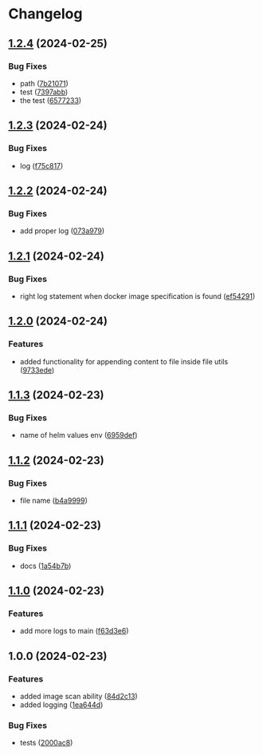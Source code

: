 # Changelog

## [1.2.4](https://github.com/unoplat/unoplat-ci-cd-scripts/compare/v1.2.3...v1.2.4) (2024-02-25)


### Bug Fixes

* path ([7b21071](https://github.com/unoplat/unoplat-ci-cd-scripts/commit/7b210713c0f1c51f22e4a2dc653ef28a21d56e56))
* test ([7397abb](https://github.com/unoplat/unoplat-ci-cd-scripts/commit/7397abb74fd6bc54e2dfe3297932aabfb3bdce60))
* the test ([6577233](https://github.com/unoplat/unoplat-ci-cd-scripts/commit/657723311c937a8b447845de17e1b548ee2fd9b8))

## [1.2.3](https://github.com/unoplat/unoplat-ci-cd-scripts/compare/v1.2.2...v1.2.3) (2024-02-24)


### Bug Fixes

* log ([f75c817](https://github.com/unoplat/unoplat-ci-cd-scripts/commit/f75c81778777be8f2e3e7aeb21cc04c6ea512c0a))

## [1.2.2](https://github.com/unoplat/unoplat-ci-cd-scripts/compare/v1.2.1...v1.2.2) (2024-02-24)


### Bug Fixes

* add proper log ([073a979](https://github.com/unoplat/unoplat-ci-cd-scripts/commit/073a9796dcb781e98002a68934bcc1b0136844a2))

## [1.2.1](https://github.com/unoplat/unoplat-ci-cd-scripts/compare/v1.2.0...v1.2.1) (2024-02-24)


### Bug Fixes

* right log statement when docker image specification is found ([ef54291](https://github.com/unoplat/unoplat-ci-cd-scripts/commit/ef542910e5be6079876b91fe6c644e461a56508b))

## [1.2.0](https://github.com/unoplat/unoplat-ci-cd-scripts/compare/v1.1.3...v1.2.0) (2024-02-24)


### Features

* added functionality for appending content to file inside file utils ([9733ede](https://github.com/unoplat/unoplat-ci-cd-scripts/commit/9733edeea94abe0b23d7b3dd979b6206ae1ececf))

## [1.1.3](https://github.com/unoplat/unoplat-ci-cd-scripts/compare/v1.1.2...v1.1.3) (2024-02-23)


### Bug Fixes

* name of helm values env ([6959def](https://github.com/unoplat/unoplat-ci-cd-scripts/commit/6959def35ec1b77d0805e494e3a0a7da72580e36))

## [1.1.2](https://github.com/unoplat/unoplat-ci-cd-scripts/compare/v1.1.1...v1.1.2) (2024-02-23)


### Bug Fixes

* file name ([b4a9999](https://github.com/unoplat/unoplat-ci-cd-scripts/commit/b4a9999a77679bbca4e718facfacf979c7c5c918))

## [1.1.1](https://github.com/unoplat/unoplat-ci-cd-scripts/compare/v1.1.0...v1.1.1) (2024-02-23)


### Bug Fixes

* docs ([1a54b7b](https://github.com/unoplat/unoplat-ci-cd-scripts/commit/1a54b7b1f096c1dfdceab0aefef92bd0246ceffe))

## [1.1.0](https://github.com/unoplat/unoplat-ci-cd-scripts/compare/v1.0.0...v1.1.0) (2024-02-23)


### Features

* add more logs to main ([f63d3e6](https://github.com/unoplat/unoplat-ci-cd-scripts/commit/f63d3e61b8467450c9175cc9462ce25303826115))

## 1.0.0 (2024-02-23)


### Features

* added image scan ability ([84d2c13](https://github.com/unoplat/unoplat-ci-cd-scripts/commit/84d2c13cbc75ed25fa4552ccd4a6edb45793b637))
* added logging ([1ea644d](https://github.com/unoplat/unoplat-ci-cd-scripts/commit/1ea644dd720746af0287ee4442a12109423170db))


### Bug Fixes

* tests ([2000ac8](https://github.com/unoplat/unoplat-ci-cd-scripts/commit/2000ac8232fe7cc38f41babc5e4a221daa1d1a1d))
